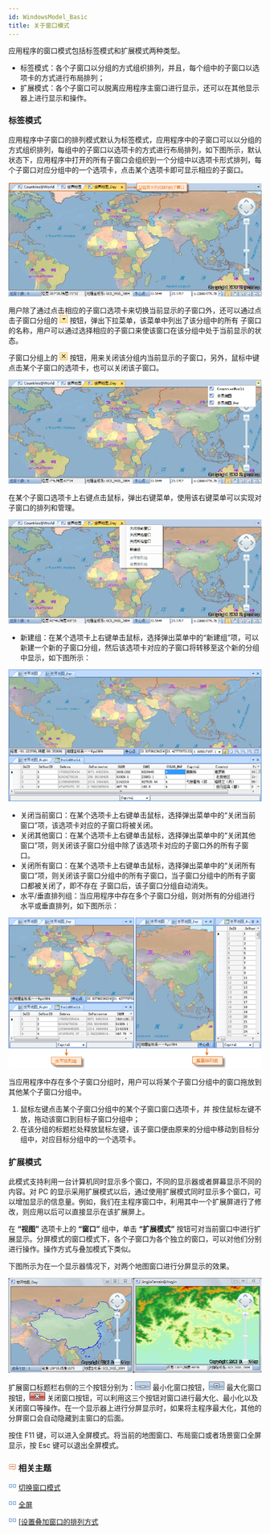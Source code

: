 ```yaml
---
id: WindowsModel_Basic
title: 关于窗口模式
---
```

应用程序的窗口模式包括标签模式和扩展模式两种类型。

  * 标签模式：各个子窗口以分组的方式组织排列，并且，每个组中的子窗口以选项卡的方式进行布局排列；
  * 扩展模式：各个子窗口可以脱离应用程序主窗口进行显示，还可以在其他显示器上进行显示和操作。

### 标签模式

应用程序中子窗口的排列模式默认为标签模式，应用程序中的子窗口可以以分组的方式组织排列，每组中的子窗口以选项卡的方式进行布局排列，如下图所示，默认状态下，应用程序中打开的所有子窗口会组织到一个分组中以选项卡形式排列，每个子窗口对应分组中的一个选项卡，点击某个选项卡即可显示相应的子窗口。

![](img/TabWindows.png)  

  
用户除了通过点击相应的子窗口选项卡来切换当前显示的子窗口外，还可以通过点击子窗口分组的 ![](img/ChildWinDropBut.png)
按钮，弹出下拉菜单，该菜单中列出了该分组中的所有 子窗口的名称，用户可以通过选择相应的子窗口来使该窗口在该分组中处于当前显示的状态。

子窗口分组上的 ![](img/ChildWinCloseBut.png)
按钮，用来关闭该分组内当前显示的子窗口，另外，鼠标中键点击某个子窗口的选项卡，也可以关闭该子窗口。

![](img/SetCurrentWin.png)  

  
在某个子窗口选项卡上右键点击鼠标，弹出右键菜单，使用该右键菜单可以实现对子窗口的排列和管理。

![](img/ChildWinTabRC.png)  

  
  * 新建组：在某个选项卡上右键单击鼠标，选择弹出菜单中的“新建组”项，可以新建一个新的子窗口分组，然后该选项卡对应的子窗口将转移至这个新的分组中显示，如下图所示：

![](img/NewChildWinGroup.png)  

  
  * 关闭当前窗口：在某个选项卡上右键单击鼠标，选择弹出菜单中的“关闭当前窗口”项，该选项卡对应的子窗口将被关闭。
  * 关闭其他窗口：在某个选项卡上右键单击鼠标，选择弹出菜单中的“关闭其他窗口”项，则关闭该子窗口分组中除了该选项卡对应的子窗口外的所有子窗口。
  * 关闭所有窗口：在某个选项卡上右键单击鼠标，选择弹出菜单中的“关闭所有窗口”项，则关闭该子窗口分组中的所有子窗口，当子窗口分组中的所有子窗口都被关闭了，即不存在 子窗口后，该子窗口分组自动消失。
  * 水平/垂直排列组：当应用程序中存在多个子窗口分组，则对所有的分组进行水平或垂直排列，如下图所示：

![](img/ChildWinGPArrange.png)  

  
当应用程序中存在多个子窗口分组时，用户可以将某个子窗口分组中的窗口拖放到其他某个子窗口分组中。

  1. 鼠标左键点击某个子窗口分组中的某个子窗口窗口选项卡，并 按住鼠标左键不放，拖动该窗口到目标子窗口分组中；
  2. 在该分组的标题栏处释放鼠标左键，该子窗口便由原来的分组中移动到目标分组中，对应目标分组中的一个选项卡。

### 扩展模式

此模式支持利用一台计算机同时显示多个窗口，不同的显示器或者屏幕显示不同的内容。对 PC
的显示采用扩展模式以后，通过使用扩展模式同时显示多个窗口，可以增加显示的信息量。例如，我们在主程序窗口中，利用其中一个扩展屏进行了修改，则应用以后可以直接显示在该扩展屏上。

在 **“视图”** 选项卡上的 **“窗口”** 组中，单击 **“扩展模式”**
按钮可对当前窗口中进行扩展显示。分屏模式的窗口模式下，各个子窗口为各个独立的窗口，可以对他们分别进行操作。操作方式与叠加模式下类似。

下图所示为在一个显示器情况下，对两个地图窗口进行分屏显示的效果。

![](img/MutilScreens.png)  

  
扩展窗口标题栏右侧的三个按钮分别为：![](img/min.png) 最小化窗口按钮，![](img/max.png)
最大化窗口按钮，![](img/closewin.png)
关闭窗口按钮，可以利用这三个按钮对窗口进行最大化、最小化以及关闭窗口等操作。在一个显示器上进行分屏显示时，如果将主程序最大化，其他的分屏窗口会自动隐藏到主窗口的后面。

按住 F11 键，可以进入全屏模式。将当前的地图窗口、布局窗口或者场景窗口全屏显示，按 Esc 键可以退出全屏模式。

### ![](../img/seealso.png) 相关主题

![](../img/smalltitle.png) [切换窗口模式](WindowsModel_Basic.htm)

![](../img/smalltitle.png) [全屏](FullScreen.htm)

![](../img/smalltitle.png) [[设置叠加窗口的排列方式](WindowsArrange.htm)


